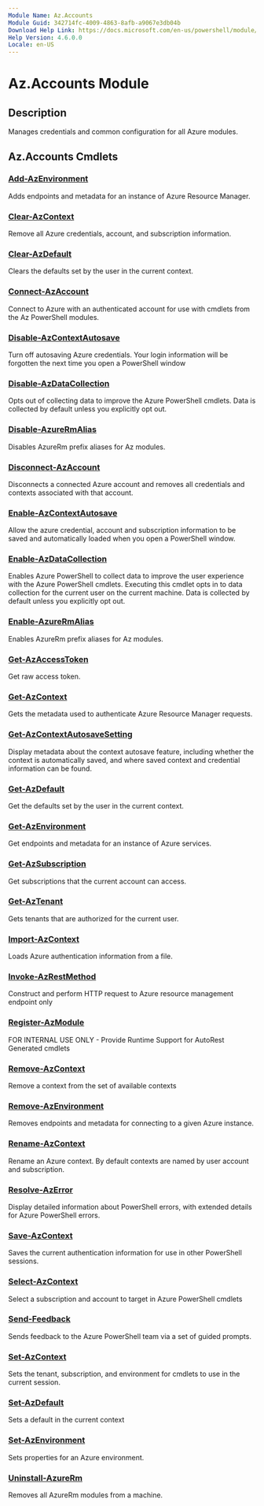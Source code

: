 ```yaml
---
Module Name: Az.Accounts
Module Guid: 342714fc-4009-4863-8afb-a9067e3db04b
Download Help Link: https://docs.microsoft.com/en-us/powershell/module/az.accounts
Help Version: 4.6.0.0
Locale: en-US
---
```


# Az.Accounts Module
## Description
Manages credentials and common configuration for all Azure modules.

## Az.Accounts Cmdlets
### [Add-AzEnvironment](Add-AzEnvironment.md)
Adds endpoints and metadata for an instance of Azure Resource Manager.

### [Clear-AzContext](Clear-AzContext.md)
Remove all Azure credentials, account, and subscription information.

### [Clear-AzDefault](Clear-AzDefault.md)
Clears the defaults set by the user in the current context.

### [Connect-AzAccount](Connect-AzAccount.md)
Connect to Azure with an authenticated account for use with cmdlets from the Az PowerShell modules.

### [Disable-AzContextAutosave](Disable-AzContextAutosave.md)
Turn off autosaving Azure credentials.  Your login information will be forgotten the next time you open a PowerShell window

### [Disable-AzDataCollection](Disable-AzDataCollection.md)
Opts out of collecting data to improve the Azure PowerShell cmdlets. Data is collected by default
unless you explicitly opt out.

### [Disable-AzureRmAlias](Disable-AzureRmAlias.md)
Disables AzureRm prefix aliases for Az modules.

### [Disconnect-AzAccount](Disconnect-AzAccount.md)
Disconnects a connected Azure account and removes all credentials and contexts associated with that account.

### [Enable-AzContextAutosave](Enable-AzContextAutosave.md)
Allow the azure credential, account and subscription information to be saved and automatically loaded when you open a PowerShell window. 

### [Enable-AzDataCollection](Enable-AzDataCollection.md)
Enables Azure PowerShell to collect data to improve the user experience with the Azure PowerShell
cmdlets. Executing this cmdlet opts in to data collection for the current user on the current
machine. Data is collected by default unless you explicitly opt out.

### [Enable-AzureRmAlias](Enable-AzureRmAlias.md)
Enables AzureRm prefix aliases for Az modules.

### [Get-AzAccessToken](Get-AzAccessToken.md)
Get raw access token.

### [Get-AzContext](Get-AzContext.md)
Gets the metadata used to authenticate Azure Resource Manager requests.

### [Get-AzContextAutosaveSetting](Get-AzContextAutosaveSetting.md)
Display metadata about the context autosave feature, including whether the context is 
automatically saved, and where saved context and credential information can be found.

### [Get-AzDefault](Get-AzDefault.md)
Get the defaults set by the user in the current context.

### [Get-AzEnvironment](Get-AzEnvironment.md)
Get endpoints and metadata for an instance of Azure services.

### [Get-AzSubscription](Get-AzSubscription.md)
Get subscriptions that the current account can access.

### [Get-AzTenant](Get-AzTenant.md)
Gets tenants that are authorized for the current user.

### [Import-AzContext](Import-AzContext.md)
Loads Azure authentication information from a file.

### [Invoke-AzRestMethod](Invoke-AzRestMethod.md)
Construct and perform HTTP request to Azure resource management endpoint only

### [Register-AzModule](Register-AzModule.md)
FOR INTERNAL USE ONLY - Provide Runtime Support for AutoRest Generated cmdlets

### [Remove-AzContext](Remove-AzContext.md)
Remove a context from the set of available contexts

### [Remove-AzEnvironment](Remove-AzEnvironment.md)
Removes endpoints and metadata for connecting to a given Azure instance.

### [Rename-AzContext](Rename-AzContext.md)
Rename an Azure context.  By default contexts are named by user account and subscription.

### [Resolve-AzError](Resolve-AzError.md)
Display detailed information about PowerShell errors, with extended details for Azure PowerShell errors.

### [Save-AzContext](Save-AzContext.md)
Saves the current authentication information for use in other PowerShell sessions.

### [Select-AzContext](Select-AzContext.md)
Select a subscription and account to target in Azure PowerShell cmdlets

### [Send-Feedback](Send-Feedback.md)
Sends feedback to the Azure PowerShell team via a set of guided prompts.

### [Set-AzContext](Set-AzContext.md)
Sets the tenant, subscription, and environment for cmdlets to use in the current session.

### [Set-AzDefault](Set-AzDefault.md)
Sets a default in the current context

### [Set-AzEnvironment](Set-AzEnvironment.md)
Sets properties for an Azure environment.

### [Uninstall-AzureRm](Uninstall-AzureRm.md)
Removes all AzureRm modules from a machine.

